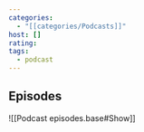 ```yaml
---
categories:
  - "[[categories/Podcasts]]"
host: []
rating:
tags:
  - podcast
---
```

## Episodes

![[Podcast episodes.base#Show]]
